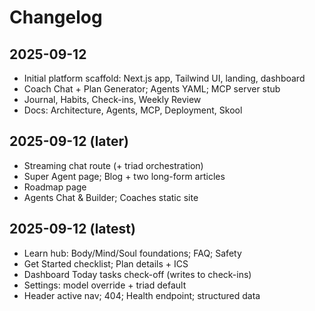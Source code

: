 # Changelog

## 2025-09-12
- Initial platform scaffold: Next.js app, Tailwind UI, landing, dashboard
- Coach Chat + Plan Generator; Agents YAML; MCP server stub
- Journal, Habits, Check-ins, Weekly Review
- Docs: Architecture, Agents, MCP, Deployment, Skool

## 2025-09-12 (later)
- Streaming chat route (+ triad orchestration)
- Super Agent page; Blog + two long-form articles
- Roadmap page
- Agents Chat & Builder; Coaches static site

## 2025-09-12 (latest)
- Learn hub: Body/Mind/Soul foundations; FAQ; Safety
- Get Started checklist; Plan details + ICS
- Dashboard Today tasks check-off (writes to check-ins)
- Settings: model override + triad default
- Header active nav; 404; Health endpoint; structured data


